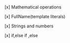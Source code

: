 [x] Mathematical operations

[x] FullName(template literals)

[x] Strings and numbers

[x] if,else if ,else